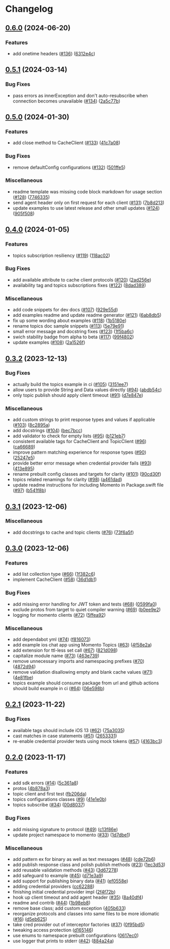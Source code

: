 # Changelog

## [0.6.0](https://github.com/momentohq/client-sdk-swift/compare/v0.5.1...v0.6.0) (2024-06-20)


### Features

* add onetime headers ([#136](https://github.com/momentohq/client-sdk-swift/issues/136)) ([6312e4c](https://github.com/momentohq/client-sdk-swift/commit/6312e4c8bfb57729737c8539456230d021482b93))

## [0.5.1](https://github.com/momentohq/client-sdk-swift/compare/v0.5.0...v0.5.1) (2024-03-14)


### Bug Fixes

* pass errors as innerException and don't auto-resubscribe when connection becomes unavailable ([#134](https://github.com/momentohq/client-sdk-swift/issues/134)) ([2a5c77b](https://github.com/momentohq/client-sdk-swift/commit/2a5c77b592983ebbcf8b72e42d996572672e12fb))

## [0.5.0](https://github.com/momentohq/client-sdk-swift/compare/v0.4.0...v0.5.0) (2024-01-30)


### Features

* add close method to CacheClient ([#133](https://github.com/momentohq/client-sdk-swift/issues/133)) ([41c7a08](https://github.com/momentohq/client-sdk-swift/commit/41c7a086e42c8fa99850febe71bfc1664938b735))


### Bug Fixes

* remove defaultConfig configurations ([#132](https://github.com/momentohq/client-sdk-swift/issues/132)) ([501ffe5](https://github.com/momentohq/client-sdk-swift/commit/501ffe51566ff172f46ff3714a4c852905c3c8b9))


### Miscellaneous

* readme template was missing code block markdown for usage section ([#128](https://github.com/momentohq/client-sdk-swift/issues/128)) ([7746335](https://github.com/momentohq/client-sdk-swift/commit/7746335dd1cb11436d0d0851d509a970c2d65950))
* send agent header only on first request for each client ([#131](https://github.com/momentohq/client-sdk-swift/issues/131)) ([7b8d213](https://github.com/momentohq/client-sdk-swift/commit/7b8d21389b196dd0792014c3d56c2f40519e7a0c))
* update examples to use latest release and other small updates ([#124](https://github.com/momentohq/client-sdk-swift/issues/124)) ([905f508](https://github.com/momentohq/client-sdk-swift/commit/905f508c666d895622461ef5890d8d6c4cbeaed0))

## [0.4.0](https://github.com/momentohq/client-sdk-swift/compare/v0.3.2...v0.4.0) (2024-01-05)


### Features

* topics subscription resiliency ([#119](https://github.com/momentohq/client-sdk-swift/issues/119)) ([118ac02](https://github.com/momentohq/client-sdk-swift/commit/118ac02aea5fa2c41a52c0c2ad1b781f8e737605))


### Bug Fixes

* add available attribute to cache client protocols ([#120](https://github.com/momentohq/client-sdk-swift/issues/120)) ([2ad256e](https://github.com/momentohq/client-sdk-swift/commit/2ad256e1ceb1de0754c8c37cf2a06e8c04013c38))
* availability tag and topics subscriptions fixes ([#122](https://github.com/momentohq/client-sdk-swift/issues/122)) ([8dad389](https://github.com/momentohq/client-sdk-swift/commit/8dad38947891ef9d94aa0f5df46ab51a05a89e68))


### Miscellaneous

* add code snippets for dev docs ([#107](https://github.com/momentohq/client-sdk-swift/issues/107)) ([929e55d](https://github.com/momentohq/client-sdk-swift/commit/929e55dc31a6dc9b8f36b58caa62f8357a2460e9))
* add examples readme and update readme generator ([#121](https://github.com/momentohq/client-sdk-swift/issues/121)) ([6ab8db5](https://github.com/momentohq/client-sdk-swift/commit/6ab8db56f82f5f830002f2d7311104d315b1f344))
* fix up some wording about examples ([#118](https://github.com/momentohq/client-sdk-swift/issues/118)) ([1b5180e](https://github.com/momentohq/client-sdk-swift/commit/1b5180ea1f744c81f5766811ea238f5e76bd7892))
* rename topics doc sample snippets ([#113](https://github.com/momentohq/client-sdk-swift/issues/113)) ([5e79e91](https://github.com/momentohq/client-sdk-swift/commit/5e79e91b4d9307ce544889277e5bd21bc5fa9e4a))
* small error message and docstring fixes ([#123](https://github.com/momentohq/client-sdk-swift/issues/123)) ([1f5ba6c](https://github.com/momentohq/client-sdk-swift/commit/1f5ba6c6bb450638f73b3695125ca45de607a058))
* swich stability badge from alpha to beta ([#117](https://github.com/momentohq/client-sdk-swift/issues/117)) ([99f4802](https://github.com/momentohq/client-sdk-swift/commit/99f480257c27fdd87e563d8e5c07bb81e1632230))
* update examples ([#108](https://github.com/momentohq/client-sdk-swift/issues/108)) ([2a1526f](https://github.com/momentohq/client-sdk-swift/commit/2a1526fb693255c5a8e6230d36aeb6bb7007df67))

## [0.3.2](https://github.com/momentohq/client-sdk-swift/compare/v0.3.1...v0.3.2) (2023-12-13)


### Bug Fixes

* actually build the topics example in ci ([#105](https://github.com/momentohq/client-sdk-swift/issues/105)) ([3151ee7](https://github.com/momentohq/client-sdk-swift/commit/3151ee7648a923c2d20aed9ae85edb54e0521c76))
* allow users to provide String and Data values directly ([#94](https://github.com/momentohq/client-sdk-swift/issues/94)) ([abdb54c](https://github.com/momentohq/client-sdk-swift/commit/abdb54c530e97f6d8c1da392d8b15778314ad587))
* only topic publish should apply client timeout ([#91](https://github.com/momentohq/client-sdk-swift/issues/91)) ([d7e847e](https://github.com/momentohq/client-sdk-swift/commit/d7e847ecca7f47ed7d270862be58a896990035a7))


### Miscellaneous

* add custom strings to print response types and values if applicable ([#103](https://github.com/momentohq/client-sdk-swift/issues/103)) ([8c2895a](https://github.com/momentohq/client-sdk-swift/commit/8c2895ad9e3dd0d4d03e031b480413cdf877a9d6))
* add docstrings ([#104](https://github.com/momentohq/client-sdk-swift/issues/104)) ([bec7bcc](https://github.com/momentohq/client-sdk-swift/commit/bec7bcc7cd93698b7e9ede689c97a5b13e141a91))
* add validator to check for empty lists ([#95](https://github.com/momentohq/client-sdk-swift/issues/95)) ([b121eb7](https://github.com/momentohq/client-sdk-swift/commit/b121eb79ad7e97903b0a432b76fcbc45f3129627))
* consistent available tags for CacheClient and TopicClient ([#96](https://github.com/momentohq/client-sdk-swift/issues/96)) ([ca66689](https://github.com/momentohq/client-sdk-swift/commit/ca66689f0d386fb76e6d3017804fd03cde444b65))
* improve pattern matching experience for response types ([#90](https://github.com/momentohq/client-sdk-swift/issues/90)) ([25247e5](https://github.com/momentohq/client-sdk-swift/commit/25247e5f6aa30840f496911ca6b7265ab5e2ffeb))
* provide better error message when credential provider fails ([#93](https://github.com/momentohq/client-sdk-swift/issues/93)) ([413e895](https://github.com/momentohq/client-sdk-swift/commit/413e895ea81a0e9405501a74535ec69717a2edd2))
* rename prebuilt config classes and targets for clarity ([#101](https://github.com/momentohq/client-sdk-swift/issues/101)) ([90cd30f](https://github.com/momentohq/client-sdk-swift/commit/90cd30fb4f3e8accb47b2b5df9280fa8470a8687))
* topics related renamings for clarity ([#98](https://github.com/momentohq/client-sdk-swift/issues/98)) ([a461dad](https://github.com/momentohq/client-sdk-swift/commit/a461dad5d2fc14836cd3ef47b748d5b7c272756b))
* update readme instructions for including Momento in Package.swift file ([#97](https://github.com/momentohq/client-sdk-swift/issues/97)) ([b541f8b](https://github.com/momentohq/client-sdk-swift/commit/b541f8b961134ab595a4372e6a77cc3602a7b852))

## [0.3.1](https://github.com/momentohq/client-sdk-swift/compare/v0.3.0...v0.3.1) (2023-12-06)


### Miscellaneous

* add docstrings to cache and topic clients ([#76](https://github.com/momentohq/client-sdk-swift/issues/76)) ([73f6a5f](https://github.com/momentohq/client-sdk-swift/commit/73f6a5f9dd2cf2355c0f315022f0ab396a37e484))

## [0.3.0](https://github.com/momentohq/client-sdk-swift/compare/v0.2.1...v0.3.0) (2023-12-06)


### Features

* add list collection type ([#66](https://github.com/momentohq/client-sdk-swift/issues/66)) ([1f382c6](https://github.com/momentohq/client-sdk-swift/commit/1f382c641ee1af0db3f5f126cbc0c021917e5825))
* implement CacheClient ([#58](https://github.com/momentohq/client-sdk-swift/issues/58)) ([36d1db1](https://github.com/momentohq/client-sdk-swift/commit/36d1db12523c28c1ed7e751474a3c29535525022))


### Bug Fixes

* add missing error handling for JWT token and tests ([#68](https://github.com/momentohq/client-sdk-swift/issues/68)) ([0599fa0](https://github.com/momentohq/client-sdk-swift/commit/0599fa0586be083e0513dd6ed479ed0d23f4d020))
* exclude protos from target to quiet compiler warning ([#69](https://github.com/momentohq/client-sdk-swift/issues/69)) ([b0ee9e2](https://github.com/momentohq/client-sdk-swift/commit/b0ee9e23a7c5d81ee22ff33b0fe410c2aeaf4732))
* logging for momento clients ([#72](https://github.com/momentohq/client-sdk-swift/issues/72)) ([5ffea92](https://github.com/momentohq/client-sdk-swift/commit/5ffea92c6f1f2efbfe1480a161b104a807c79bb0))


### Miscellaneous

* add dependabot yml ([#74](https://github.com/momentohq/client-sdk-swift/issues/74)) ([f816073](https://github.com/momentohq/client-sdk-swift/commit/f8160736c05e54bb1692f3c1737f1251d69c5d12))
* add example ios chat app using Momento Topics ([#63](https://github.com/momentohq/client-sdk-swift/issues/63)) ([4f58e2a](https://github.com/momentohq/client-sdk-swift/commit/4f58e2af659f1a292d13b202ba3fb4abf7ae02eb))
* add extension for ttl-less set call ([#67](https://github.com/momentohq/client-sdk-swift/issues/67)) ([821d098](https://github.com/momentohq/client-sdk-swift/commit/821d098891817d7a90a28a28e1d6ec262b2f5c1d))
* capitalize module name ([#73](https://github.com/momentohq/client-sdk-swift/issues/73)) ([463e739](https://github.com/momentohq/client-sdk-swift/commit/463e739f037166ff45c95c2e2f19cc4a8e85dec1))
* remove unnecessary imports and namespacing prefixes ([#70](https://github.com/momentohq/client-sdk-swift/issues/70)) ([4872d94](https://github.com/momentohq/client-sdk-swift/commit/4872d945843de56c67dfc7fce07086e1498e4130))
* remove validation disallowing empty and blank cache values ([#71](https://github.com/momentohq/client-sdk-swift/issues/71)) ([4e81fbe](https://github.com/momentohq/client-sdk-swift/commit/4e81fbee82c0a1e63ac1392b01b3ea0bea3e1601))
* topics example should consume package from url and github actions should build example in ci ([#64](https://github.com/momentohq/client-sdk-swift/issues/64)) ([06e598b](https://github.com/momentohq/client-sdk-swift/commit/06e598bb57941fd5fcf5de50543a78a287c83db3))

## [0.2.1](https://github.com/momentohq/client-sdk-swift/compare/v0.2.0...v0.2.1) (2023-11-22)


### Bug Fixes

* available tags should include iOS 13 ([#62](https://github.com/momentohq/client-sdk-swift/issues/62)) ([75a3035](https://github.com/momentohq/client-sdk-swift/commit/75a30350f9c797e37a2faf163206d1679118ca11))
* cast matches in case statements ([#51](https://github.com/momentohq/client-sdk-swift/issues/51)) ([2653331](https://github.com/momentohq/client-sdk-swift/commit/2653331d880e81217405095b30d3e5ce8baeeeef))
* re-enable credential provider tests using mock tokens ([#57](https://github.com/momentohq/client-sdk-swift/issues/57)) ([4163bc3](https://github.com/momentohq/client-sdk-swift/commit/4163bc3d40935a66fcf4051e904984609ecc4b80))

## [0.2.0](https://github.com/momentohq/client-sdk-swift/compare/v0.1.0...v0.2.0) (2023-11-17)


### Features

* add sdk errors ([#14](https://github.com/momentohq/client-sdk-swift/issues/14)) ([5c361a8](https://github.com/momentohq/client-sdk-swift/commit/5c361a86e4e68242b42a473de82418d0c90a6c19))
* protos ([4b878a3](https://github.com/momentohq/client-sdk-swift/commit/4b878a38cb63a36dff30357258683422f4589221))
* topic client and first test ([fb206da](https://github.com/momentohq/client-sdk-swift/commit/fb206da28696fe5c3fab1b52bb13fd803473f333))
* topics configurations classes ([#9](https://github.com/momentohq/client-sdk-swift/issues/9)) ([41e1e0b](https://github.com/momentohq/client-sdk-swift/commit/41e1e0b127bb78fb536b0198039bd46e3cec670c))
* topics subscribe ([#34](https://github.com/momentohq/client-sdk-swift/issues/34)) ([00d8037](https://github.com/momentohq/client-sdk-swift/commit/00d80372399b73bb4499e4c24d8d48db8b38d787))


### Bug Fixes

* add missing signature to protocol ([#49](https://github.com/momentohq/client-sdk-swift/issues/49)) ([c13f86e](https://github.com/momentohq/client-sdk-swift/commit/c13f86e9933e8e0170389ea036fe5b728cc853c5))
* update project namespace to momento ([#33](https://github.com/momentohq/client-sdk-swift/issues/33)) ([1d7dbe1](https://github.com/momentohq/client-sdk-swift/commit/1d7dbe10ea9bd2f2fecacdb6611f47fffcdb6c1c))


### Miscellaneous

* add pattern ex for binary as well as text messages ([#48](https://github.com/momentohq/client-sdk-swift/issues/48)) ([cde72b6](https://github.com/momentohq/client-sdk-swift/commit/cde72b68bf4bb7b63822be27e1cb4406aa1d0358))
* add publish response class and polish publish methods ([#23](https://github.com/momentohq/client-sdk-swift/issues/23)) ([1ec3d53](https://github.com/momentohq/client-sdk-swift/commit/1ec3d53a202c3523de057bb0e0197dcce5abbf55))
* add reusable validation methods ([#43](https://github.com/momentohq/client-sdk-swift/issues/43)) ([3d67278](https://github.com/momentohq/client-sdk-swift/commit/3d67278b4c051e40ea194e919cd54bb28a84c1bf))
* add safeguard to example ([#45](https://github.com/momentohq/client-sdk-swift/issues/45)) ([d71e3a9](https://github.com/momentohq/client-sdk-swift/commit/d71e3a929051955b48021e2df82d41fd844ffa57))
* add support for publishing binary data ([#41](https://github.com/momentohq/client-sdk-swift/issues/41)) ([ef0558e](https://github.com/momentohq/client-sdk-swift/commit/ef0558eb8fe5760038e9888c3b2f76e93e7bc38b))
* adding credential providers ([cc62288](https://github.com/momentohq/client-sdk-swift/commit/cc62288f3342bb26766a8786461e1671ddc258f8))
* finishing initial credential provider impl ([2f4f72b](https://github.com/momentohq/client-sdk-swift/commit/2f4f72b060c4cfe4a59d73bf99cc968ef8bb525f))
* hook up client timeout and add agent header ([#35](https://github.com/momentohq/client-sdk-swift/issues/35)) ([8a40df4](https://github.com/momentohq/client-sdk-swift/commit/8a40df4f66ef9f5b9dc769ca86f447220bc4a4e4))
* readme and contrib ([#44](https://github.com/momentohq/client-sdk-swift/issues/44)) ([1b98eb8](https://github.com/momentohq/client-sdk-swift/commit/1b98eb8503fc292c2acbd49c655757ff51702ac0))
* remove base class; add custom exception ([405b633](https://github.com/momentohq/client-sdk-swift/commit/405b633f8eb1f6a395b3e95f8b1d36425819c157))
* reorganize protocols and classes into same files to be more idiomatic ([#16](https://github.com/momentohq/client-sdk-swift/issues/16)) ([d5eb625](https://github.com/momentohq/client-sdk-swift/commit/d5eb6259780a22a796458bc339b1ea2a08071e94))
* take cred provider out of interceptor factories ([#37](https://github.com/momentohq/client-sdk-swift/issues/37)) ([0f95bd5](https://github.com/momentohq/client-sdk-swift/commit/0f95bd54bfa4fed93b21ce60f5de005354ee4fac))
* tweaking access protection ([d165146](https://github.com/momentohq/client-sdk-swift/commit/d1651464d2dc3f53bda2104e278cdf3952d5f4d2))
* use enums to namespace prebuilt configurations ([0617ec0](https://github.com/momentohq/client-sdk-swift/commit/0617ec02e58c1949d0f409d7f609008a67b663ef))
* use logger that prints to stderr ([#42](https://github.com/momentohq/client-sdk-swift/issues/42)) ([884a24a](https://github.com/momentohq/client-sdk-swift/commit/884a24af11e0608cc7756e5c71f3b4efbe616443))
